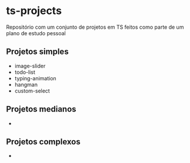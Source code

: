 # ts-projects

Repositório com um conjunto de projetos em TS feitos como parte de um plano de estudo pessoal

## Projetos simples

- image-slider
- todo-list
- typing-animation
- hangman
- custom-select

## Projetos medianos

-

## Projetos complexos

-
